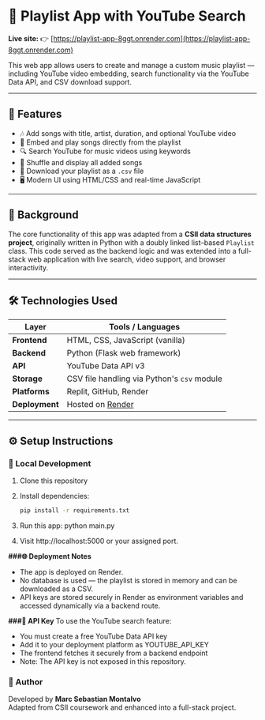 # 🎵 Playlist App with YouTube Search  
**Live site:** 👉 [https://playlist-app-8ggt.onrender.com](https://playlist-app-8ggt.onrender.com)

This web app allows users to create and manage a custom music playlist — including YouTube video embedding, search functionality via the YouTube Data API, and CSV download support.

---

## 🚀 Features

- 🎶 Add songs with title, artist, duration, and optional YouTube video  
- 🎥 Embed and play songs directly from the playlist  
- 🔍 Search YouTube for music videos using keywords  
- 🔀 Shuffle and display all added songs  
- 💾 Download your playlist as a `.csv` file  
- 🖥️ Modern UI using HTML/CSS and real-time JavaScript  

---

## 🧠 Background

The core functionality of this app was adapted from a **CSII data structures project**, originally written in Python with a doubly linked list–based `Playlist` class. This code served as the backend logic and was extended into a full-stack web application with live search, video support, and browser interactivity.

---

## 🛠 Technologies Used

| Layer        | Tools / Languages                           |
|--------------|----------------------------------------------|
| **Frontend** | HTML, CSS, JavaScript (vanilla)              |
| **Backend**  | Python (Flask web framework)                 |
| **API**      | YouTube Data API v3                          |
| **Storage**  | CSV file handling via Python's `csv` module  |
| **Platforms**| Replit, GitHub, Render                       |
| **Deployment**| Hosted on [Render](https://render.com/)     |

---

## ⚙️ Setup Instructions

### 🔧 Local Development

1. Clone this repository  
2. Install dependencies:

   ```bash
   pip install -r requirements.txt
3. Run this app:
   python main.py

4. Visit http://localhost:5000 or your assigned port.

**###🌐 Deployment Notes**
- The app is deployed on Render.
- No database is used — the playlist is stored in memory and can be downloaded as a CSV.
- API keys are stored securely in Render as environment variables and accessed dynamically via a backend route.

**###🔐 API Key**
To use the YouTube search feature:
- You must create a free YouTube Data API key
- Add it to your deployment platform as YOUTUBE_API_KEY
- The frontend fetches it securely from a backend endpoint
- Note: The API key is not exposed in this repository.

### 👤 Author

Developed by **Marc Sebastian Montalvo**  
Adapted from CSII coursework and enhanced into a full-stack project.
